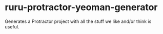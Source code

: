 # ruru-protractor-yeoman-generator
Generates a Protractor project with all the stuff we like and/or think is useful.
